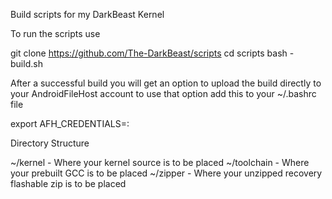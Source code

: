 Build scripts for my DarkBeast Kernel 

To run the scripts use 

git clone https://github.com/The-DarkBeast/scripts
cd scripts
bash <device-name>-build.sh 

After a successful build you will get an option to upload the build directly to your AndroidFileHost account to use that option add this to your ~/.bashrc file 

export AFH_CREDENTIALS=<Your AFH FTP username>:<Your AFH FTP password>

Directory Structure 

~/kernel - Where your kernel source is to be placed 
~/toolchain - Where your prebuilt GCC is to be placed 
~/zipper - Where your unzipped recovery flashable zip is to be placed 
